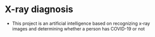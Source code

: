 # X-ray diagnosis
- This project is an artificial intelligence based on recognizing x-ray images and determining whether a person has COVID-19 or not
